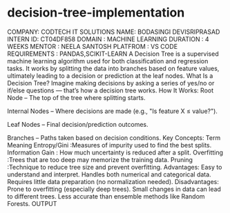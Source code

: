 # decision-tree-implementation
COMPANY: CODTECH IT SOLUTIONS NAME: BODASINGI DEVISRIPRASAD INTERN ID: CT04DF858 DOMAIN : MACHINE LEARNING DURATION : 4 WEEKS MENTOR : NEELA SANTOSH PLATFROM : VS CODE REQUIREMENTS : PANDAS,SCIKIT-LEARN A Decision Tree is a supervised machine learning algorithm used for both classification and regression tasks. It works by splitting the data into branches based on feature values, ultimately leading to a decision or prediction at the leaf nodes. What Is a Decision Tree? Imagine making decisions by asking a series of yes/no or if/else questions — that’s how a decision tree works. How It Works: Root Node – The top of the tree where splitting starts.

Internal Nodes – Where decisions are made (e.g., "Is feature X ≤ value?").

Leaf Nodes – Final decision/prediction outcomes.

Branches – Paths taken based on decision conditions. Key Concepts: Term Meaning Entropy/Gini :Measures of impurity used to find the best splits. Information Gain : How much uncertainty is reduced after a split. Overfitting :Trees that are too deep may memorize the training data. Pruning :Technique to reduce tree size and prevent overfitting. Advantages: Easy to understand and interpret. Handles both numerical and categorical data. Requires little data preparation (no normalization needed). Disadvantages: Prone to overfitting (especially deep trees). Small changes in data can lead to different trees. Less accurate than ensemble methods like Random Forests. OUTPUT
